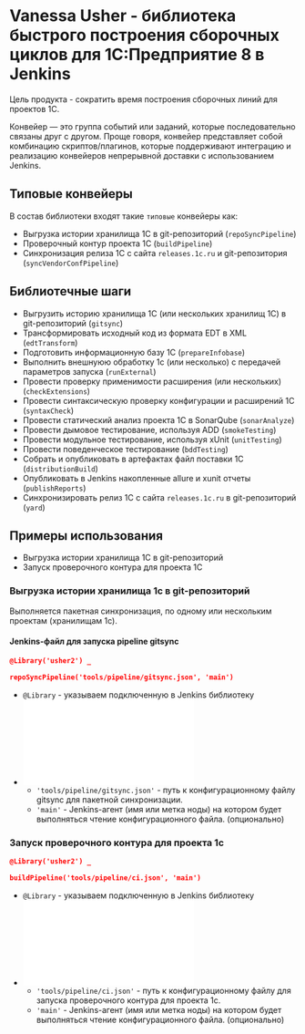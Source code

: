# Vanessa Usher - библиотека быстрого построения сборочных циклов для 1С:Предприятие 8 в Jenkins

Цель продукта - сократить время построения сборочных линий для проектов 1C.

Конвейер — это группа событий или заданий, которые последовательно связаны друг с другом. Проще говоря, 
конвейер представляет собой комбинацию скриптов/плагинов, которые поддерживают интеграцию и реализацию конвейеров 
непрерывной доставки с использованием Jenkins.

## Типовые конвейеры

В состав библиотеки входят такие `типовые` конвейеры как:

* Выгрузка истории хранилища 1С в git-репозиторий (`repoSyncPipeline`)
* Проверочный контур проекта 1С (`buildPipeline`)
* Синхронизация релиза 1С с сайта `releases.1c.ru` и git-репозитория (`syncVendorConfPipeline`)

## Библиотечные шаги

* Выгрузить историю хранилища 1С (или нескольких хранилищ 1С) в git-репозиторий (`gitsync`)
* Трансформировать исходный код из формата EDT в XML (`edtTransform`)
* Подготовить информационную базу 1С (`prepareInfobase`)
* Выполнить внешнуюю обработку 1с (или несколько) с передачей параметров запуска (`runExternal`)
* Провести проверку применимости расширения (или нескольких) (`checkExtensions`)
* Провести синтаксическую проверку конфигурации и расширений 1С (`syntaxCheck`)
* Провести статический анализ проекта 1С в SonarQube (`sonarAnalyze`)
* Провести дымовое тестирование, используя ADD (`smokeTesting`)
* Провести модульное тестирование, используя xUnit (`unitTesting`)
* Провести поведенческое тестирование (`bddTesting`)
* Собрать и опубликовать в артефактах файл поставки 1С (`distributionBuild`)
* Опубликовать в Jenkins накопленные allure и xunit отчеты (`publishReports`)
* Синхронизировать релиз 1С с сайта `releases.1c.ru` в git-репозиторий (`yard`)

## Примеры использования

* Выгрузка истории хранилища 1С в git-репозиторий
* Запуск проверочного контура для проекта 1С

### Выгрузка истории хранилища 1с в git-репозиторий

Выполняется пакетная синхронизация, по одному или нескольким проектам (хранилищам 1с).

#### Jenkins-файл для запуска pipeline gitsync

```json
@Library('usher2') _

repoSyncPipeline('tools/pipeline/gitsync.json', 'main')
```

* `@Library` - указываем подключенную в Jenkins библиотеку
* ![`repoSyncPipeline`](../docs/pipeline/repoSyncPipeline.md)
  * `'tools/pipeline/gitsync.json'` - путь к конфигурационному файлу gitsync для пакетной синхронизации.
  * `'main'` - Jenkins-агент (имя или метка ноды) на котором будет выполняться чтение конфигурационного файла. (опционально)

### Запуск проверочного контура для проекта 1с

```json
@Library('usher2') _

buildPipeline('tools/pipeline/ci.json', 'main')
```
* `@Library` - указываем подключенную в Jenkins библиотеку
* ![`buildPipeline`](../docs/pipeline/buildPipeline.md)
  * `'tools/pipeline/ci.json'` - путь к конфигурационному файлу для запуска проверочного контура для проекта 1с.
  * `'main'` - Jenkins-агент (имя или метка ноды) на котором будет выполняться чтение конфигурационного файла. (опционально)

